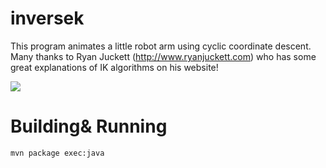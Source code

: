 # inversek

This program animates a little robot arm using cyclic coordinate descent. Many thanks to Ryan Juckett 
(http://www.ryanjuckett.com) who has some great explanations of IK algorithms on his website!

![](https://github.com/toby1984/inversek/blob/master/screenshot.png?raw=true "")

# Building& Running

    mvn package exec:java
